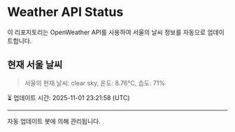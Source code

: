 
# Weather API Status

이 리포지토리는 OpenWeather API를 사용하여 서울의 날씨 정보를 자동으로 업데이트합니다.

## 현재 서울 날씨
> 서울의 현재 날씨: clear sky, 온도: 8.76°C, 습도: 71%

⏳ 업데이트 시간: 2025-11-01 23:21:58 (UTC)

---
자동 업데이트 봇에 의해 관리됩니다.
